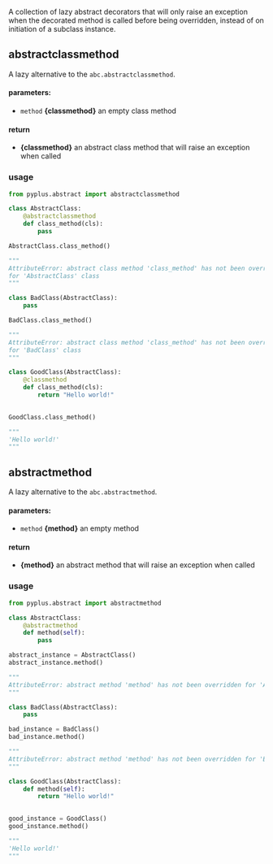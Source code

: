 A collection of lazy abstract decorators that will only raise an exception when the decorated method is called before
being overridden, instead of on initiation of a subclass instance.

## abstractclassmethod

A lazy alternative to the `abc.abstractclassmethod`.

#### parameters:
* `method` **{classmethod}** an empty class method

#### return 
* **{classmethod}** an abstract class method that will raise an exception when called

### usage
```python
from pyplus.abstract import abstractclassmethod

class AbstractClass:
    @abstractclassmethod
    def class_method(cls):
        pass

AbstractClass.class_method()

"""
AttributeError: abstract class method 'class_method' has not been overridden 
for 'AbstractClass' class
"""

class BadClass(AbstractClass):
    pass

BadClass.class_method()

"""
AttributeError: abstract class method 'class_method' has not been overridden 
for 'BadClass' class
"""

class GoodClass(AbstractClass):
    @classmethod
    def class_method(cls):
        return "Hello world!"
    

GoodClass.class_method()

"""
'Hello world!'
"""

```


## abstractmethod

A lazy alternative to the `abc.abstractmethod`.

#### parameters:
* `method` **{method}** an empty method

#### return 
* **{method}** an abstract method that will raise an exception when called

### usage
```python
from pyplus.abstract import abstractmethod

class AbstractClass:
    @abstractmethod
    def method(self):
        pass

abstract_instance = AbstractClass()
abstract_instance.method()

"""
AttributeError: abstract method 'method' has not been overridden for 'AbstractClass' class
"""

class BadClass(AbstractClass):
    pass

bad_instance = BadClass()
bad_instance.method()

"""
AttributeError: abstract method 'method' has not been overridden for 'BadClass' class
"""

class GoodClass(AbstractClass):
    def method(self):
        return "Hello world!"
    

good_instance = GoodClass()
good_instance.method()

"""
'Hello world!'
"""

```
